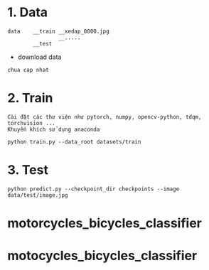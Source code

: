 # 1. Data
```
data    __train __xedap_0000.jpg
                __.....   
        __test 
```
- download data
```
chua cap nhat
```
# 2. Train
```
Cài đặt các thư viện như pytorch, numpy, opencv-python, tdqm, torchvision ...
Khuyến khích sử dụng anaconda
```

```
python train.py --data_root datasets/train
```

# 3. Test

```
python predict.py --checkpoint_dir checkpoints --image data/test/image.jpg
``` 
# motorcycles_bicycles_classifier
# motocycles_bicycles_classifier
